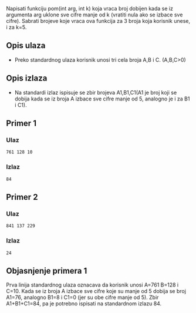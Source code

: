 
Napisati funkciju pom(int arg, int k) koja vraca broj dobijen kada se iz argumenta arg uklone sve cifre manje od k (vratiti nula ako se izbace sve cifre). Sabrati brojeve koje vraca ova funkcija za 3 broja koja korisnik unese, i za k=5.

## Opis ulaza

  - Preko standardnog ulaza korisnik unosi tri cela broja A,B i C. (A,B,C>0)

## Opis izlaza

  - Na standardi izlaz ispisuje se zbir brojeva A1,B1,C1(A1 je broj koji se dobija kada se iz broja A izbace sve cifre manje od 5, analogno je i za B1 i C1).

## Primer 1

### Ulaz

~~~
761 128 10
~~~

### Izlaz

~~~
84
~~~

## Primer 2

### Ulaz

~~~
841 137 229
~~~

### Izlaz

~~~
24
~~~

## Objasnjenje primera 1

Prva linija standardnog ulaza oznacava da korisnik unosi A=761 B=128 i C=10. Kada se iz broja A izbace sve cifre koje su manje od 5 dobija se broj A1=76, analogno B1=8 i C1=0 (jer su obe cifre manje od 5). Zbir A1+B1+C1=84, pa je potrebno ispisati na standardnom izlazu 84.
